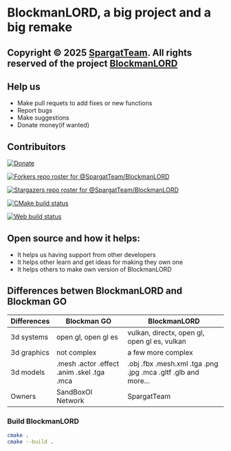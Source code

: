 # BlockmanLORD, a big project and a big remake

## Copyright © 2025 [SpargatTeam](https://github.com/SpargatTeam). All rights reserved of the project [BlockmanLORD](https://github.com/SpargatTeam/BlockmanLORD)

## Help us

- Make pull requets to add fixes or new functions
- Report bugs
- Make suggestions
- Donate money(if wanted)

## Contribuitors

[![Donate](https://img.shields.io/badge/Support-Patreon-orange.svg)](https://patreon.com/Spargat)

[![Forkers repo roster for @SpargatTeam/BlockmanLORD](https://reporoster.com/forks/SpargatTeam/BlockmanLORD)](https://github.com/SpargatTeam/BlockmanLORD/network/members)

[![Stargazers repo roster for @SpargatTeam/BlockmanLORD](https://reporoster.com/stars/SpargatTeam/BlockmanLORD)](https://github.com/SpargatTeam/BlockmanLORD/stargazers)

[![CMake build status](https://github.com/SpargatTeam/BlockmanLORD/actions/workflows/cmake-build.yml/badge.svg)](https://github.com/SpargatTeam/BlockmanLORD/actions)

[![Web build status](https://github.com/SpargatTeam/BlockmanLORD/actions/workflows/web-deploy.yml/badge.svg)](https://github.com/SpargatTeam/BlockmanLORD/actions)

## Open source and how it helps: 

- It helps us having support from other developers 
- It helps other learn and get ideas for making they own one 
- It helps others to make own version of BlockmanLORD

## Differences betwen BlockmanLORD and Blockman GO

<table>
    <thead>
        <tr>
            <th>Differences</th>
            <th>Blockman GO</th>
            <th>BlockmanLORD</th>
        </tr>
    </thead>
    <tbody>
        <tr>
            <td>3d systems</td>
            <td>open gl, open gl es</td>
            <td>vulkan, directx, open gl, open gl es, vulkan</td>
        </tr>
        <tr>
            <td>3d graphics</td>
            <td>not complex</td>
            <td>a few more complex</td>
        </tr>
        <tr>
            <td>3d models</td>
            <td>.mesh .actor .effect .anim .skel .tga .mca</td>
            <td>.obj .fbx .mesh.xml .tga .png .jpg .mca .gltf .glb and more...</td>
        </tr>
        <tr>
            <td>Owners</td>
            <td>SandBoxOl Network</td>
            <td>SpargatTeam</td>
        </tr>
    </tbody>
</table>

### Build BlockmanLORD 

```bash
cmake .
cmake --build .
```